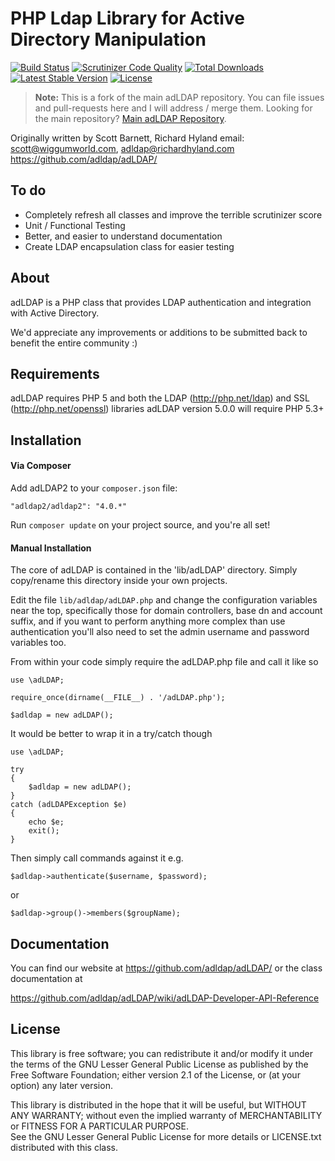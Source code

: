# PHP Ldap Library for Active Directory Manipulation

[![Build Status](https://travis-ci.org/stevebauman/adldap-fork.svg)](https://travis-ci.org/stevebauman/adldap-fork)
[![Scrutinizer Code Quality](https://scrutinizer-ci.com/g/stevebauman/adldap-fork/badges/quality-score.png?b=master)](https://scrutinizer-ci.com/g/stevebauman/adldap-fork/?branch=master)
[![Total Downloads](https://poser.pugx.org/stevebauman/adldap-fork/downloads.svg)](https://packagist.org/packages/stevebauman/adldap-fork)
[![Latest Stable Version](https://poser.pugx.org/stevebauman/adldap-fork/v/stable.svg)](https://packagist.org/packages/stevebauman/adldap-fork)
[![License](https://poser.pugx.org/stevebauman/adldap-fork/license.svg)](https://packagist.org/packages/stevebauman/adldap-fork)

> **Note:** This is a fork of the main adLDAP repository. You can file issues and pull-requests here and I will address / merge them.
> Looking for the main repository? [Main adLDAP Repository](https://github.com/adLDAP/adLDAP).

Originally written by Scott Barnett, Richard Hyland
email: scott@wiggumworld.com, adldap@richardhyland.com
https://github.com/adldap/adLDAP/

## To do

- Completely refresh all classes and improve the terrible scrutinizer score
- Unit / Functional Testing
- Better, and easier to understand documentation
- Create LDAP encapsulation class for easier testing

## About

adLDAP is a PHP class that provides LDAP authentication and integration with Active Directory.

We'd appreciate any improvements or additions to be submitted back
to benefit the entire community :)

## Requirements

adLDAP requires PHP 5 and both the LDAP (http://php.net/ldap) and SSL (http://php.net/openssl) libraries
adLDAP version 5.0.0 will require PHP 5.3+

## Installation

#### Via Composer

Add adLDAP2 to your `composer.json` file:

    "adldap2/adldap2": "4.0.*"

Run `composer update` on your project source, and you're all set!

#### Manual Installation

The core of adLDAP is contained in the 'lib/adLDAP' directory.  Simply copy/rename this directory inside your own
projects.

Edit the file ``lib/adldap/adLDAP.php`` and change the configuration variables near the top, specifically
those for domain controllers, base dn and account suffix, and if you want to perform anything more complex
than use authentication you'll also need to set the admin username and password variables too.

From within your code simply require the adLDAP.php file and call it like so

    use \adLDAP;
    
    require_once(dirname(__FILE__) . '/adLDAP.php');
    
    $adldap = new adLDAP();

It would be better to wrap it in a try/catch though

    use \adLDAP;
    
    try
    {
        $adldap = new adLDAP();
    }
    catch (adLDAPException $e)
    {
        echo $e;
        exit();   
    }

Then simply call commands against it e.g.

``$adldap->authenticate($username, $password);``

or 

``$adldap->group()->members($groupName);``

## Documentation

You can find our website at https://github.com/adldap/adLDAP/ or the class documentation at

https://github.com/adldap/adLDAP/wiki/adLDAP-Developer-API-Reference

## License

This library is free software; you can redistribute it and/or modify it under the terms of the 
GNU Lesser General Public License as published by the Free Software Foundation; either
version 2.1 of the License, or (at your option) any later version.

This library is distributed in the hope that it will be useful, but WITHOUT ANY WARRANTY; 
without even the implied warranty of MERCHANTABILITY or FITNESS FOR A PARTICULAR PURPOSE.  
See the GNU Lesser General Public License for more details or LICENSE.txt distributed with
this class.
